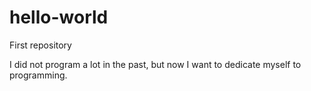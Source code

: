 # hello-world
First repository

I did not program a lot in the past, but now I want to dedicate myself to programming.
